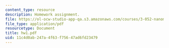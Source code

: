 ```yaml
---
content_type: resource
description: Homework assignment.
file: https://ol-ocw-studio-app-qa.s3.amazonaws.com/courses/3-052-nanomechanics-of-materials-and-biomaterials-spring-2007/11c4d0ab247a4f63f75647ad6fd23479_hw1.pdf
file_type: application/pdf
resourcetype: Document
title: hw1.pdf
uid: 11c4d0ab-247a-4f63-f756-47ad6fd23479
---
```

